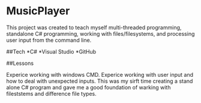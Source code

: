 # MusicPlayer

This project was created to teach myself multi-threaded programming, standalone C# programming, working with files/filesystems, and processing user input from the command line.

##Tech
*C#
*Visual Studio
*GitHub

##Lessons

Experice working with windows CMD.
Experice working with user input and how to deal with unexpected inputs.
This was my sirft time creating a stand alone C# program and gave me a good foundation of warking with fileststems and difference file types.
